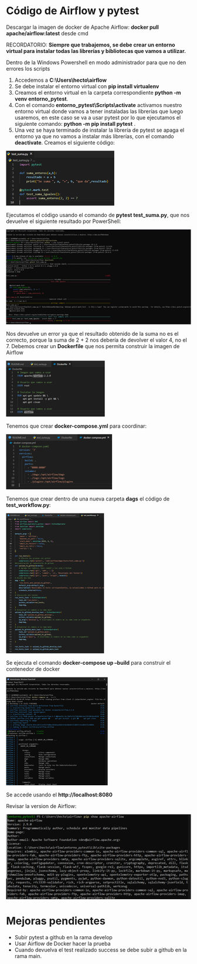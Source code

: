 # Código de Airflow y pytest

Descargar la imagen de docker de Apache Airflow:
**docker pull apache/airflow:latest** desde cmd

RECORDATORIO: **Siempre que trabajemos, se debe crear un entorno virtual para instalar todas las librerías y bibliotecas que vamos a utilizar.**

Dentro de la Windows Powershell en modo administrador para que no den errores los scripts
1.	Accedemos a **C:\Users\hecto\airflow**
2.	Se debe instalar el entorno virtual con **pip install virtualenv**
3.	Creamos el entorno virtual en la carpeta correspondiente **python -m venv entorno_pytest**.
4.	Con el comando **entorno_pytest\Scripts\activate** activamos nuestro entorno virtual donde vamos a tener instaladas las librerías que luego usaremos, en este caso se va a usar pytest por lo que ejecutamos el siguiente comando: **python -m pip install pytest** .
5.	Una vez se haya terminado de instalar la librería de pytest se apaga el entorno ya que no vamos a instalar más librerías, con el comando **deactivate**.
Creamos el siguiente código:

![airflow](airflow_images/Imagen1.png)
 
Ejecutamos el código usando el comando de **pytest test_suma.py**, que nos devuelve el siguiente resultado por PowerShell:

![airflow](airflow_images/Imagen2.png)

Nos devuelve un error ya que el resultado obtenido de la suma no es el correcto, porque la suma de 2 + 2 nos debería de devolver el valor 4, no el 7.
Debemos crear un **Dockerfile** que nos permita construir la imagen de Airflow

![airflow](airflow_images/Imagen3.png)

Tenemos que crear **docker-compose.yml** para coordinar:

![airflow](airflow_images/Imagen4.png)
 
Tenemos que crear dentro de una nueva carpeta **dags** el código de **test_workflow.py**:

![airflow](airflow_images/Imagen5.png)
 
Se ejecuta el comando **docker-compose up –build** para construir el contenedor de docker

![airflow](airflow_images/Imagen6.png)

Se accede usando el **http://localhost:8080**

Revisar la version de Airflow:

![airflow](airflow_images/Imagen7.png)

# Mejoras pendientes
- Subir pytest a github en la rama develop
- Usar Airflow de Docker hacer la prueba
-	Cuando devuelva el test realizado success se debe subir a github en la rama main.
 
